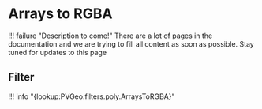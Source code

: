 # Arrays to RGBA

!!! failure "Description to come!"
    There are a lot of pages in the documentation and we are trying to fill all content as soon as possible. Stay tuned for updates to this page

## Filter
!!! info "{lookup:PVGeo.filters.poly.ArraysToRGBA}"
